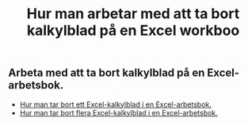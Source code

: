 ﻿---
title: Hur man arbetar med att ta bort kalkylblad på en Excel workboo
second_title: Aspose.Cells Cloud Documen
linktitle: Ta bort
type: docs
url: /sv/worksheets/delete/
keywords: How to work with deleting worksheet on an Excel workbook
description: Aspose.Cells Cloud REST API stöd för att arbeta med att ta bort kalkylblad på en Excel arbetsbok. SDK stöder olika utvecklingsspråk. De inkluderar Android, C#, Go, Java, NodeJS, Perl, PHP, Python, Ruby och swift
weight: 20
---
## Arbeta med att ta bort kalkylblad på en Excel-arbetsbok.

- [Hur man tar bort ett Excel-kalkylblad i en Excel-arbetsbok.](/cells/sv/worksheets/delete-worksheet/) 
- [Hur man tar bort flera Excel-kalkylblad i en Excel-arbetsbok.](/cells/sv/worksheets/delete-multiple/) 


